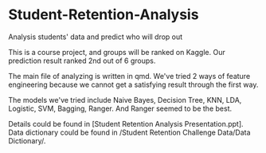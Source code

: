 # Student-Retention-Analysis
Analysis students' data and predict who will drop out


This is a course project, and groups will be ranked on Kaggle. Our prediction result ranked 2nd out of 6 groups.

The main file of analyzing is written in qmd. We've tried 2 ways of feature engineering because we cannot get a satisfying result through the first way.

The models we've tried include Naive Bayes, Decision Tree, KNN, LDA, Logistic, SVM, Bagging, Ranger. And Ranger seemed to be the best.

Details could be found in [Student Retention Analysis Presentation.ppt]. Data dictionary could be found in /Student Retention Challenge Data/Data Dictionary/.
